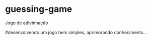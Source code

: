 # guessing-game
 Jogo de adivinhação


#desenvolvendo um jogo bem simples, aprimorando conhecimento...